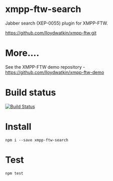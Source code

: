 xmpp-ftw-search
=================

Jabber search (XEP-0055) plugin for XMPP-FTW.

https://github.com/lloydwatkin/xmpp-ftw.git

# More....

See the XMPP-FTW demo repository - https://github.com/lloydwatkin/xmpp-ftw-demo

# Build status

[![Build Status](https://secure.travis-ci.org/lloydwatkin/xmpp-ftw-search.png)](http://travis-ci.org/lloydwatkin/xmpp-ftw-search)

# Install

```
npm i --save xmpp-ftw-search
```

# Test

```
npm test
```
